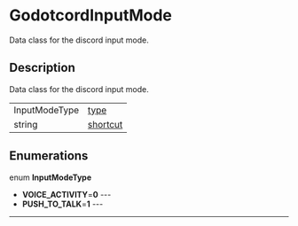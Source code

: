 # GodotcordInputMode

Data class for the discord input mode.
## Description

Data class for the discord input mode.

| | |
----|----
InputModeType|[type](#type)|
string|[shortcut](#shortcut)|0

## Enumerations

enum **InputModeType**

* **VOICE_ACTIVITY**=**0** --- 
* **PUSH_TO_TALK**=**1** --- 

----
